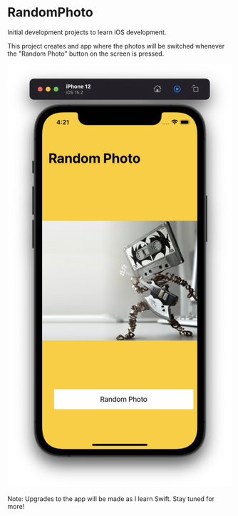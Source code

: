 # RandomPhoto
Initial development projects to learn iOS development.

This project creates and app where the photos will be switched whenever the "Random Photo" button on the screen is pressed.

![Alt text](https://github.com/NithinPrd/RandomPhoto/blob/master/Utils/Screenshot1.png)

Note: Upgrades to the app will be made as I learn Swift. Stay tuned for more!

